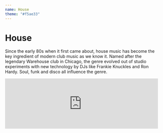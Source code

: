```yaml
---
name: House
theme: "#f5ae33"
---
```


# House

Since the early 80s when it first came about, house music has become the key ingredient of modern club music as we know it. Named after the legendary Warehouse club in Chicago, the genre evolved out of studio experiments with new technology by DJs like Frankie Knuckles and Ron Hardy. Soul, funk and disco all influence the genre.



<iframe width="100%" height="166" scrolling="no" frameborder="no" allow="autoplay" src="https://w.soundcloud.com/player/?url=https%3A//api.soundcloud.com/tracks/768006988%3Fsecret_token%3Ds-mldGN&color=%231b1a65&auto_play=true&hide_related=true&show_comments=false&show_user=true&show_reposts=false&show_teaser=false"></iframe>
